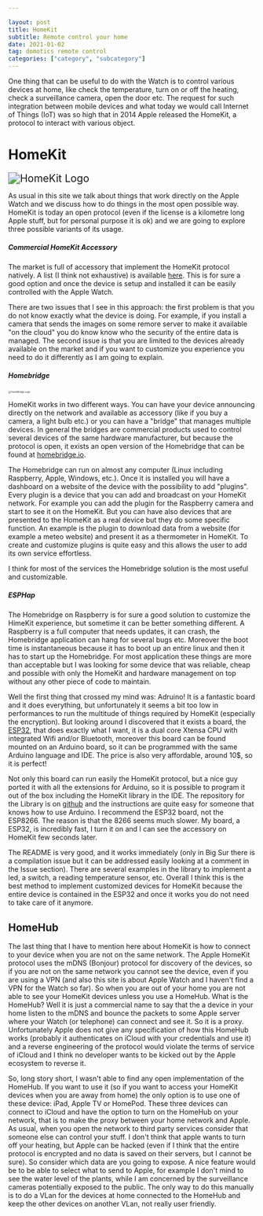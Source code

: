 ```yaml
---

layout: post
title: HomeKit
subtitle: Remote control your home
date: 2021-01-02
tag: domotics remote control
categories: ["category", "subcategory"]
---
```


One thing that can be useful to do with the Watch is to control various devices at home, like check the temperature, turn on or off the heating, check a surveillance camera, open the door etc. The request for such integration between mobile devices and what today we would call Internet of Things (IoT) was so high that in 2014 Apple released the HomeKit, a protocol to interact with various object.

# HomeKit

<img src="https://developer.apple.com/homekit/images/homekit-badge.svg" alt="HomeKit Logo" style="zoom:150%;" />

As usual in this site we talk about things that work directly on the Apple Watch and we discuss how to do things in the most open possible way. HomeKit is today an open protocol (even if the license is a kilometre long Apple stuff, but for personal purpose it is ok) and we are going to explore three possible variants of its usage.

##### Commercial HomeKit Accessory

The market is full of accessory that implement the HomeKit protocol natively. A list (I think not exhaustive) is available [here](https://www.apple.com/ios/home/accessories/). This is for sure a good option and once the device is setup and installed it can be easily controlled with the Apple Watch.

There are two issues that I see in this approach: the first problem is that you do not know exactly what the device is doing. For example, if you install a camera that sends the images on some remore server to make it available "on the cloud" you do know know who the security of the entire data is managed. The second issue is that you are limited to the devices already available on the market and if you want to customize you experience you need to do it differently as I am going to explain.

##### Homebridge

<img src="https://user-images.githubusercontent.com/3979615/78016493-9b89a800-7396-11ea-9442-414ad9ffcdf2.png" alt="HomeBridge Logo" style="zoom:33%;" />

HomeKit works in two different ways. You can have your device announcing directly on the network and available as accessory (like if you buy a camera, a light bulb etc.) or you can have a "bridge" that manages multiple devices. In general the bridges are commercial products used to control several devices of the same hardware manufacturer, but because the protocol is open, it exists an open version of the Homebridge that can be found at [homebridge.io](https://homebridge.io/).

The Homebridge can run on almost any computer (Linux including Raspberry, Apple, Windows, etc.). Once it is installed you will have a dashboard on a website of the device with the possibility to add "plugins". Every plugin is a device that you can add and broadcast on your HomeKit network. For example you can add the plugin for the Raspberry camera and start to see it on the HomeKit. But you can have also devices that are presented to the HomeKit as a real device but they do some specific function. An example is the plugin to download data from a website (for example a meteo website) and present it as a thermometer in HomeKit. To create and customize plugins is quite easy and this allows the user to add its own service effortless.

I think for most of the services the Homebridge solution is the most useful and customizable.

##### ESPHap

The Homebridge on Raspberry is for sure a good solution to customize the HimeKit experience, but sometime it can be better something different. A Raspberry is a full computer that needs updates, it can crash, the Homebridge application can hang for several bugs etc. Moreover the boot time is instantaneous because it has to boot up an entire linux and then it has to start up the Homebridge. For most application these things are more than acceptable but I was looking for some device that was reliable, cheap and possible with only the HomeKit and hardware management on top without any other piece of code to maintain.

Well the first thing that crossed my mind was: Adruino! It is a fantastic board and it does everything, but unfortunately it seems a bit too low in performances to run the multitude of things required by HomeKit (especially the encryption). But looking around I discovered that it exists a board, the [ESP32](https://en.wikipedia.org/wiki/ESP32), that does exactly what I want, it is a dual core Xtensa CPU with integrated Wifi and/or Bluetooth, moreover this board can be found mounted on an Arduino board, so it can be programmed with the same Arduino language and IDE. The price is also very affordable, around 10$, so it is perfect!

Not only this board can run easily the HomeKit protocol, but a nice guy ported it with all the extensions for Arduino, so it is possible to program it out of the box including the HomeKit library in the IDE. The repository for the Library is on [github](https://github.com/Yurik72/ESPHap) and the instructions are quite easy for someone that knows how to use Arduino. I recommend the ESP32 board, not the ESP8266. The reason is that the 8266 seems much slower. My board, a ESP32, is incredibly fast, I turn it on and I can see the accessory on HomeKit few seconds later.

The README is very good, and it works immediately (only in Big Sur there is a compilation issue but it can be addressed easily looking at a comment in the Issue section). There are several examples in the library to implement a led, a switch, a reading temperature sensor, etc. Overall I think this is the best method to implement customized devices for HomeKit because the entire device is contained in the ESP32 and once it works you do not need to take care of it anymore.

## HomeHub

The last thing that I have to mention here about HomeKit is how to connect to your device when you are not on the same network. The Apple HomeKit protocol uses the mDNS (Bonjour) protocol for discovery of the devices, so if you are not on the same network you cannot see the device, even if you are using a VPN (and also this site is about Apple Watch and I haven't find a VPN for the Watch so far). So when you are out of your home you are not able to see your HomeKit devices unless you use a HomeHub. What is the HomeHub? Well it is just a commercial name to say that the a device in your home listen to the mDNS and bounce the packets to some Apple server where your Watch (or telephone) can connect and see it. So it is a proxy. Unfortunately Apple does not give any specification of how this HomeHub works (probably it authenticates on iCloud with your credentials and use it) and a reverse engineering of the protocol would violate the terms of service of iCloud and I think no developer wants to be kicked out by the Apple ecosystem to reverse it.

So, long story short, I wasn't able to find any open implementation of the HomeHub. If you want to use it (so if you want to access your HomeKit devices when you are away from home) the only option is to use one of these device: iPad, Apple TV or HomePod. These three devices can connect to iCloud and have the option to turn on the HomeHub on your network, that is to make the proxy between your home network and Apple.
As usual, when you open the network to third party services consider that someone else can control your stuff. I don't think that apple wants to turn off your heating, but Apple can be hacked (even if I think that the entire protocol is encrypted and no data is saved on their servers, but I cannot be sure). So consider which data are you going to expose. A nice feature would be to be able to select what to send to Apple, for example I don't mind to see the water level of the plants, while I am concerned by the surveillance cameras potentially exposed to the public. The only way to do this manually is to do a VLan for the devices at home connected to the HomeHub and keep the other devices on another VLan, not really user friendly.